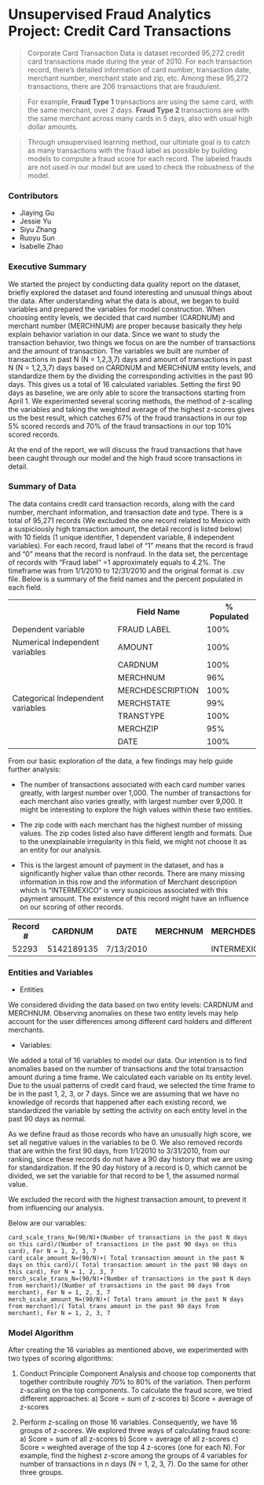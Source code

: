 # Unsupervised Fraud Analytics Project: Credit Card Transactions

>Corporate Card Transaction Data is dataset recorded 95,272 credit card transactions made during the year of 2010. For each transaction record, there’s detailed information of card number, transaction date, merchant number, merchant state and zip, etc. Among these 95,272 transactions, there are 206 transactions that are fraudulent. 

>For example, **Fraud Type 1** transactions are using the same card, with the same merchant, over 2 days. **Fraud Type 2** transactions are with the same merchant across many cards in 5 days, also with usual high dollar amounts. 

>Through unsupervised learning method, our ultimate goal is to catch as many transactions with the fraud label as possible by building models to compute a fraud score for each record. The labeled frauds are not used in our model but are used to check the robustness of the model.

### Contributors

- Jiaying Gu
- Jessie Yu
- Siyu Zhang
- Ruoyu Sun
- Isabelle Zhao

### Executive Summary

We started the project by conducting data quality report on the dataset, briefly explored the dataset and found interesting and unusual things about the data. After understanding what the data is about, we began to build variables and prepared the variables for model construction. When choosing entity levels, we decided that card number (CARDNUM) and merchant number (MERCHNUM) are proper because basically they help explain behavior variation in our data. Since we want to study the transaction behavior, two things we focus on are the number of transactions and the amount of transaction. The variables we built are number of transactions in past N (N = 1,2,3,7) days and amount of transactions in past N (N = 1,2,3,7) days based on CARDNUM and MERCHNUM entity levels, and standardize them by the dividing the corresponding activities in the past 90 days. This gives us a total of 16 calculated variables. Setting the first 90 days as baseline, we are only able to score the transactions starting from April 1. We experimented several scoring methods, the method of z-scaling the variables and taking the weighted average of the highest z-scores gives us the best result, which catches 67% of the fraud transactions in our top 5% scored records and 70% of the fraud transactions in our top 10% scored records. 

At the end of the report, we will discuss the fraud transactions that have been caught through our model and the high fraud score transactions in detail.

### Summary of Data

The data contains credit card transaction records, along with the card number, merchant information, and transaction date and type. There is a total of 95,271 records (We excluded the one record related to Mexico with a suspiciously high transaction amount, the detail record is listed below) with 10 fields (1 unique identifier, 1 dependent variable, 8 independent variables). For each record, fraud label of “1” means that the record is fraud and “0” means that the record is nonfraud. In the data set, the percentage of records with “Fraud label” =1 approximately equals to 4.2%. The timeframe was from 1/1/2010 to 12/31/2010 and the original format is .csv file. Below is a summary of the field names and the percent populated in each field.

<table>
  <tr>
    <th></th>
    <th>Field Name</th>
    <th>% Populated</th>
  </tr>
  <tr>
    <td>Dependent variable</td>
    <td>FRAUD LABEL</td>
    <td>100%</td>
  </tr>
  <tr>
    <td>Numerical Independent variables</td>
    <td>AMOUNT</td>
    <td>100%</td>
  </tr>
  <tr>
    <td rowspan="7">Categorical Independent variables</td>
    <td>CARDNUM</td>
    <td>100%</td>
  </tr>
  <tr>
    <td>MERCHNUM</td>
    <td>96%</td>
  </tr>
  <tr>
    <td>MERCHDESCRIPTION</td>
    <td>100%</td>
  </tr>
  <tr>
    <td>MERCHSTATE</td>
    <td>99%</td>
  </tr>
  <tr>
    <td>TRANSTYPE</td>
    <td>100%</td>
  </tr>
  <tr>
    <td>MERCHZIP</td>
    <td>95%</td>
  </tr>
  <tr>
    <td>DATE</td>
    <td>100%</td>
  </tr>
</table>

From our basic exploration of the data, a few findings may help guide further analysis:

- The number of transactions associated with each card number varies greatly, with largest number over 1,000. The number of transactions for each merchant also varies greatly, with largest number over 9,000. It might be interesting to explore the high values within these two entities.

- The zip code with each merchant has the highest number of missing values. The zip codes listed also have different length and formats. Due to the unexplainable irregularity in this field, we might not choose it as an entity for our analysis.

- This is the largest amount of payment in the dataset, and has a significantly higher value than other records. There are many missing information in this row and the information of Merchant description which is “INTERMEXICO” is very suspicious associated with this payment amount. The existence of this record might have an influence on our scoring of other records.
<table>
  <tr>
    <th>Record #</th>
    <th>CARDNUM</th>
    <th>DATE</th>
    <th>MERCHNUM</th>
    <th>MERCHDESCRIPTION</th>
    <th>MERCHSTATE</th>
    <th>MERCHZIP</th>
    <th>TRANSTYPE</th>
    <th>AMOUNT</th>
  </tr>
  <tr>
    <td>52293</td>
    <td>5142189135</td>
    <td>7/13/2010</td>
    <td></td>
    <td>INTERMEXICO</td>
    <td></td>
    <td></td>
    <td>P</td>
    <td>$3,102,045.53</td>
  </tr>
</table>

### Entities and Variables

- Entities

We considered dividing the data based on two entity levels: CARDNUM and MERCHNUM. Observing anomalies on these two entity levels may help account for the user differences among different card holders and different merchants.

- Variables:

We added a total of 16 variables to model our data. Our intention is to find anomalies based on the number of transactions and the total transaction amount during a time frame. We calculated each variable on its entity level. Due to the usual patterns of credit card fraud, we selected the time frame to be in the past 1, 2, 3, or 7 days. Since we are assuming that we have no knowledge of records that happened after each existing record, we standardized the variable by setting the activity on each entity level in the past 90 days as normal.

As we define fraud as those records who have an unusually high score, we set all negative values in the variables to be 0. We also removed records that are within the first 90 days, from 1/1/2010 to 3/31/2010, from our ranking, since these records do not have a 90 day history that we are using for standardization. If the 90 day history of a record is 0, which cannot be divided, we set the variable for that record to be 1, the assumed normal value.

We excluded the record with the highest transaction amount, to prevent it from influencing our analysis.

Below are our variables:

    card_scale_trans_N=(90/N)∙(Number of transactions in the past N days on this card)/(Number of transactions in the past 90 days on this card), For N = 1, 2, 3, 7
    card_scale_amount_N=(90/N)∙( Total transaction amount in the past N days on this card)/( Total transaction amount in the past 90 days on this card), For N = 1, 2, 3, 7
    merch_scale_trans_N=(90/N)∙(Number of transactions in the past N days from merchant)/(Number of transactions in the past 90 days from merchant), For N = 1, 2, 3, 7
    merch_scale_amount_N=(90/N)∙( Total trans amount in the past N days from merchant)/( Total trans amount in the past 90 days from merchant), For N = 1, 2, 3, 7

### Model Algorithm

After creating the 16 variables as mentioned above, we experimented with two types of scoring algorithms: 

1. Conduct Principle Component Analysis and choose top components that together contribute roughly 70% to 80% of the variation. Then perform z-scaling on the top components. To calculate the fraud score, we tried different approaches:
 a) Score = sum of z-scores
 b) Score = average of z-scores 

2. Perform z-scaling on those 16 variables. Consequently, we have 16 groups of z-scores. We explored three ways of calculating fraud score: 
 a) Score = sum of all z-scores
 b) Score = average of all z-scores
 c) Score = weighted average of the top 4 z-scores (one for each N). For example, find the highest z-score among the groups of 4 variables for number of transactions in n days (N = 1, 2, 3, 7). Do the same for other three groups. 
